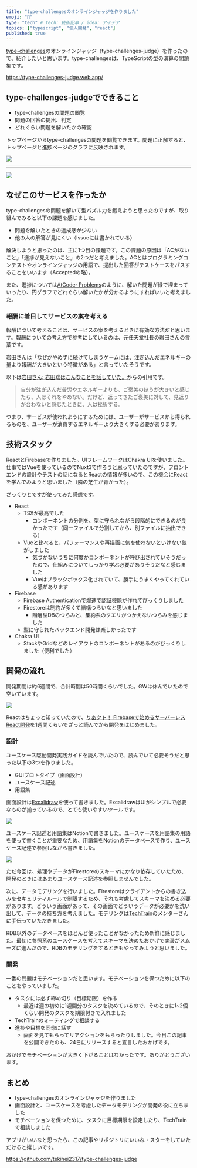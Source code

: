 ```yaml
---
title: "type-challengesのオンラインジャッジを作りました"
emoji: "🍊"
type: "tech" # tech: 技術記事 / idea: アイデア
topics: ["typescript", "個人開発", "react"]
published: true
---
```


[type-challenges](https://github.com/type-challenges/type-challenges)のオンラインジャッジ（type-challenges-judge）を作ったので、紹介したいと思います。type-challengesは、TypeScriptの型の演算の問題集です。

https://type-challenges-judge.web.app/

## type-challenges-judgeでできること

- type-challengesの問題の閲覧
- 問題の回答の提出、判定
- どれぐらい問題を解いたかの確認

トップページからtype-challengesの問題を閲覧できます。問題に正解すると、トップページと進捗ページのグラフに反映されます。

![](https://i.gyazo.com/6ebe67d5f4cd11ab0457631c5ea767a7.png)

---

![](https://i.gyazo.com/4ecc11594bb446e28f456a9c55ad35e6.png)

## なぜこのサービスを作ったか

type-challengesの問題を解いて型パズル力を鍛えようと思ったのですが、取り組んでみると以下の課題を感じました。

- 問題を解いたときの達成感が少ない
- 他の人の解答が見にくい（Issueには書かれている）

解決しようと思ったのは、主に1つ目の課題です。この課題の原因は「ACがないこと」「進捗が見えないこと」の2つだと考えました。ACとはプログラミングコンテストやオンラインジャッジの用語で、提出した回答がテストケースをパスすることをいいます（Acceptedの略）。

また、進捗については[AtCoder Problems](https://kenkoooo.com/atcoder/#/table/)のように、解いた問題が緑で埋まっていったり、円グラフでどれぐらい解いたかが分かるようにすればいいと考えました。

### 報酬に着目してサービスの案を考える

報酬について考えることは、サービスの案を考えるときに有効な方法だと思います。報酬についての考え方で参考にしているのは、元任天堂社長の岩田さんの言葉です。

岩田さんは「なぜかやめずに続けてしまうゲームには、注ぎ込んだエネルギーの量より報酬が大きいという特徴がある」と言っていたそうです。

以下は[岩田さん: 岩田聡はこんなことを話していた。](https://www.amazon.co.jp/dp/B07W3TQ4RB/ref=dp-kindle-redirect?_encoding=UTF8&btkr=1)からの引用です。

> 自分が注ぎ込んだ苦労やエネルギーよりも、ご褒美のほうが大きいと感じたら、人はそれをやめない。だけど、返ってきたご褒美に対して、見返りが合わないと感じたときに、人は挫折する。

つまり、サービスが使われようにするためには、ユーザーがサービスから得られるものを、ユーザーが消費するエネルギーより大きくする必要があります。

## 技術スタック

ReactとFirebaseで作りました。UIフレームワークはChakra UIを使いました。仕事ではVueを使っているのでNuxt3で作ろうと思っていたのですが、フロントエンドの設計やテストの話になるとReactの情報が多いので、この機会にReactを学んでみようと思いました（~~隣の芝生が青かった~~）。

ざっくりとですが使ってみた感想です。

- React
  - TSXが最高でした
    - コンポーネントの分割を、型に守られながら段階的にできるのが良かったです（同一ファイルで分割してから、別ファイルに抽出できる）
  - Vueと比べると、パフォーマンスや再描画に気を使わないといけない気がしました
    - 気づかないうちに何度かコンポーネントが呼び出されていそうだったので、仕組みについてしっかり学ぶ必要がありそうだなと感じました
    - Vueはブラックボックス化されていて、勝手にうまくやってくれている感があります
- Firebase
  - Firebase Authenticationで爆速で認証機能が作れてびっくりしました
  - Firestoreは制約が多くて結構つらいなと思いました
    - 階層型DBのつらみと、集約系のクエリがつかえないつらみを感じました
  - 型に守られたバックエンド開発は楽しかったです
- Chakra UI
  - StackやGridなどのレイアウトのコンポーネントがあるのがびっくりしました（便利でした）

## 開発の流れ

開発期間は約6週間で、合計時間は50時間くらいでした。GWは休んでいたので空いています。

![](https://i.gyazo.com/5c106db8728b9c2529777f775eee51a8.png)

Reactはちょっと知っていたので、[りあクト！ Firebaseで始めるサーバーレスReact開発](https://booth.pm/ja/items/1572683)を1週間くらいでざっと読んでから開発をはじめました。

### 設計

ユースケース駆動開発実践ガイドを読んでいたので、読んでいて必要そうだと思った以下の3つを作りました。

- GUIプロトタイプ（画面設計）
- ユースケース記述
- 用語集

画面設計は[Excalidraw](https://excalidraw.com/)を使って書きました。ExcalidrawはUIがシンプルで必要なものが揃っているので、とても使いやすいツールです。

![](https://i.gyazo.com/77c593b6fb11fee261b46c4448f6ba1f.png)

ユースケース記述と用語集はNotionで書きました。ユースケースを用語集の用語を使って書くことが重要なため、用語集をNotionのデータベースで作り、ユースケース記述で参照しながら書きました。

![](https://i.gyazo.com/12c94d33eee86e043416dc39fe7ec16f.png)

ただ今回は、処理やデータがFirestoreのスキーマにかなり依存していたため、開発のときにはあまりユースケース記述を参照しませんでした。

次に、データモデリングを行いました。Firestoreはクライアントからの書き込みをセキュリティルールで制限するため、それも考慮してスキーマを決める必要があります。どういう画面があって、その画面でどういうデータが必要かを洗い出して、データの持ち方を考えました。モデリングは[TechTrain](https://techbowl.co.jp/techtrain/)のメンターさんに手伝っていただきました。

RDB以外のデータベースをほとんど使ったことがなかったため新鮮に感じました。最初に参照系のユースケースを考えてスキーマを決めたおかげで実装がスムーズに進んだので、RDBのモデリングをするときもやってみようと思いました。

### 開発

一番の問題はモチベーションだと思います。モチベーションを保つために以下のことをやっていました。

- タスクには必ず締め切り（目標期限）を作る
  - 最近は週の初めに1週間分のタスクを決めているので、そのときに1~2個くらい開発のタスクを期限付きで入れました
- TechTrainのミーティングで相談する
- 進捗や目標を同僚に話す
  - 画面を見てもらってリアクションをもらったりしました。今日この記事を公開できたのも、24日にリリースすると宣言したおかげです。

おかげでモチベーションが大きく下がることはなかったです。ありがとうございます。

## まとめ

- type-challengesのオンラインジャッジを作りました
- 画面設計と、ユースケースを考慮したデータモデリングが開発の役に立ちました
- モチベーションを保つために、タスクに目標期限を設定したり、TechTrainで相談しました

アプリがいいなと思ったら、この記事やリポジトリにいいね・スターをしていただけると嬉しいです。

https://github.com/tekihei2317/type-challenges-judge
